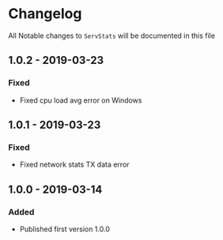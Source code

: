 # Changelog

All Notable changes to `ServStats` will be documented in this file

## 1.0.2 - 2019-03-23

### Fixed

- Fixed cpu load avg error on Windows

## 1.0.1 - 2019-03-23

### Fixed

- Fixed network stats TX data error

## 1.0.0 - 2019-03-14

### Added

- Published first version 1.0.0
